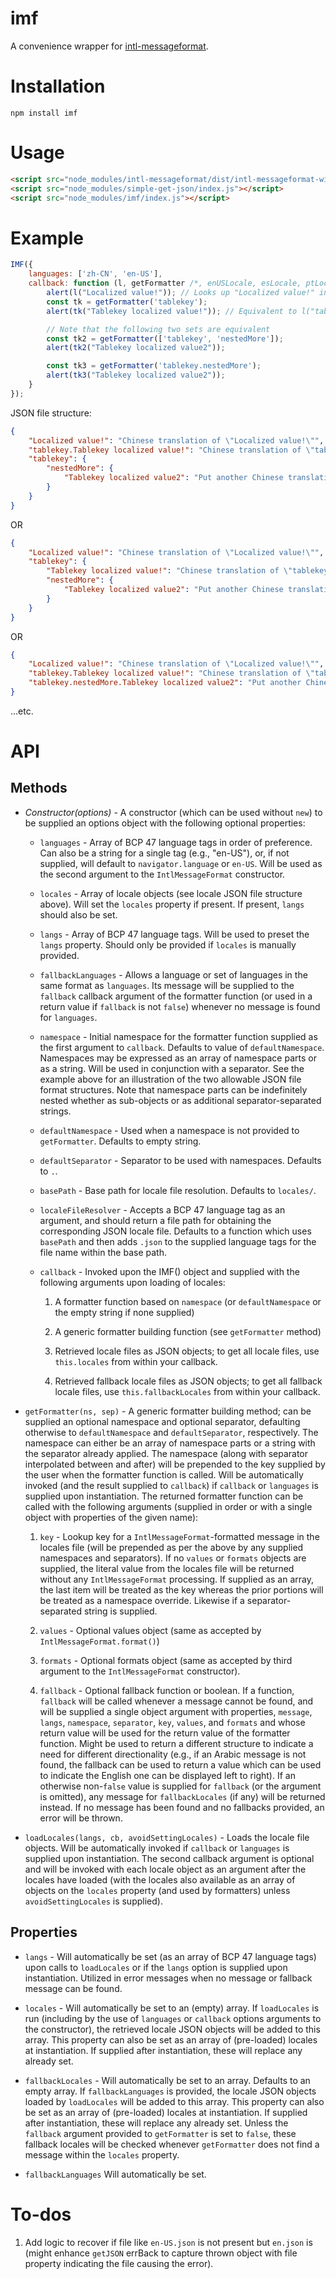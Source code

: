 # imf

A convenience wrapper for [intl-messageformat](https://github.com/yahoo/intl-messageformat).

# Installation

`npm install imf`

# Usage

```html
<script src="node_modules/intl-messageformat/dist/intl-messageformat-with-locales.min.js"></script>
<script src="node_modules/simple-get-json/index.js"></script>
<script src="node_modules/imf/index.js"></script>
```

# Example

```js
IMF({
    languages: ['zh-CN', 'en-US'],
    callback: function (l, getFormatter /*, enUSLocale, esLocale, ptLocale, zhCNLocale*/) {
        alert(l("Localized value!")); // Looks up "Localized value!" in Chinese file (at "locales/zh-CN.json") and in English (at "locales/en-US.json") if not present in Chinese
        const tk = getFormatter('tablekey');
        alert(tk("Tablekey localized value!")); // Equivalent to l("tablekey.Tablekey localized value!")

        // Note that the following two sets are equivalent
        const tk2 = getFormatter(['tablekey', 'nestedMore']);
        alert(tk2("Tablekey localized value2"));

        const tk3 = getFormatter('tablekey.nestedMore');
        alert(tk3("Tablekey localized value2"));
    }
});
```

JSON file structure:

```json
{
    "Localized value!": "Chinese translation of \"Localized value!\"",
    "tablekey.Tablekey localized value!": "Chinese translation of \"tablekey.Tablekey localized value!\"",
    "tablekey": {
        "nestedMore": {
            "Tablekey localized value2": "Put another Chinese translation of \"tablekey.Tablekey localized value!\" here"
        }
    }
}
```

OR

```json
{
    "Localized value!": "Chinese translation of \"Localized value!\"",
    "tablekey": {
        "Tablekey localized value!": "Chinese translation of \"tablekey.Tablekey localized value!\"",
        "nestedMore": {
            "Tablekey localized value2": "Put another Chinese translation of \"tablekey.Tablekey localized value!\" here"
        }
    }
}
```

OR

```json
{
    "Localized value!": "Chinese translation of \"Localized value!\"",
    "tablekey.Tablekey localized value!": "Chinese translation of \"tablekey.Tablekey localized value!\"",
    "tablekey.nestedMore.Tablekey localized value2": "Put another Chinese translation of \"tablekey.Tablekey localized value!\" here"
}
```

...etc.

# API

## Methods

-   *Constructor(options)* - A constructor (which can be used without
      `new`) to be supplied an options object with the following
      optional properties:

    -   `languages` - Array of BCP 47 language tags in order of preference.
      Can also be a string for a single tag (e.g., "en-US"), or, if not
      supplied, will default to `navigator.language` or `en-US`. Will be
      used as the second argument to the `IntlMessageFormat` constructor.

    -   `locales` - Array of locale objects (see locale JSON file structure
      above). Will set the `locales` property if present. If present,
      `langs` should also be set.

    -   `langs` - Array of BCP 47 language tags. Will be used to preset
      the `langs` property. Should only be provided if `locales` is
      manually provided.

    -   `fallbackLanguages` - Allows a language or set of languages in
      the same format as `languages`. Its message will be supplied to
      the `fallback` callback argument of the formatter function (or
      used in a return value if `fallback` is not `false`) whenever no
      message is found for `languages`.

    -   `namespace` - Initial namespace for the formatter function
      supplied as the first argument to `callback`. Defaults to value
      of `defaultNamespace`. Namespaces may be expressed as an array
      of namespace parts or as a string. Will be used in conjunction
      with a separator. See the example above for an illustration of
      the two allowable JSON file format structures. Note that namespace
      parts can be indefinitely nested whether as sub-objects or as
      additional separator-separated strings.

    -   `defaultNamespace` - Used when a namespace is not provided
      to `getFormatter`. Defaults to empty string.

    -   `defaultSeparator` - Separator to be used with
      namespaces. Defaults to `.`.

    -   `basePath` - Base path for locale file resolution.
      Defaults to `locales/`.

    -   `localeFileResolver` - Accepts a BCP 47 language tag as
      an argument, and should return a file path for obtaining
      the corresponding JSON locale file. Defaults to a function
      which uses `basePath` and then adds `.json` to the supplied
      language tags for the file name within the base path.

    -   `callback` - Invoked upon the IMF() object and supplied with
        the following arguments upon loading of locales:

        1.  A formatter function based on `namespace` (or `defaultNamespace`
            or the empty string if none supplied)

        1.  A generic formatter building function (see `getFormatter` method)

        1.  Retrieved locale files as JSON objects; to get all locale
            files, use `this.locales` from within your callback.

        1.  Retrieved fallback locale files as JSON objects; to get
            all fallback locale files, use `this.fallbackLocales` from
            within your callback.

-   `getFormatter(ns, sep)` - A generic formatter building method; can be
    supplied an optional namespace and optional separator, defaulting
    otherwise to `defaultNamespace` and `defaultSeparator`, respectively.
    The namespace can either be an array of namespace parts or a string
    with the separator already applied. The namespace (along with
    separator interpolated between and after) will be prepended to
    the key supplied by the user when the formatter function is called.
    Will be automatically invoked (and the result supplied to `callback`)
    if `callback` or `languages` is supplied upon instantiation. The
    returned formatter function can be called with the following arguments
    (supplied in order or with a single object with properties of the
    given name):

    1.  `key` - Lookup key for a `IntlMessageFormat`-formatted message in
        the locales file (will be prepended as per the above by any supplied
        namespaces and separators). If no `values` or `formats` objects
        are supplied, the literal value from the locales file will be
        returned without any `IntlMessageFormat` processing. If supplied
        as an array, the last item will be treated as the key whereas the
        prior portions will be treated as a namespace override. Likewise
        if a separator-separated string is supplied.

    1.  `values` - Optional values object (same as accepted by
        `IntlMessageFormat.format()`)

    1.  `formats` - Optional formats object (same as accepted by
        third argument to the `IntlMessageFormat` constructor).

    1.  `fallback` - Optional fallback function or boolean. If a
        function, `fallback` will be called whenever a message cannot
        be found, and will be supplied a single object argument with
        properties, `message`, `langs`, `namespace`, `separator`,
        `key`, `values`, and `formats` and whose return value will
        be used for the return value of the formatter function. Might
        be used to return a different structure to indicate a need
        for different directionality (e.g., if an Arabic message is
        not found, the fallback can be used to return a value which
        can be used to indicate the English one can be displayed left
        to right). If an otherwise non-`false` value is supplied for
        `fallback` (or the argument is omitted), any message for
        `fallbackLocales` (if any) will be returned instead. If no
        message has been found and no fallbacks provided, an error
        will be thrown.

-   `loadLocales(langs, cb, avoidSettingLocales)` - Loads the locale
    file objects. Will be automatically invoked if `callback` or
    `languages` is supplied upon instantiation. The second callback
    argument is optional and will be invoked with each locale
    object as an argument after the locales have loaded (with
    the locales also available as an array of objects on the
    `locales` property (and used by formatters) unless
    `avoidSettingLocales` is supplied).

## Properties

-   `langs` - Will automatically be set (as an array of BCP 47
    language tags) upon calls to `loadLocales` or if the `langs`
    option is supplied upon instantiation. Utilized in error messages
    when no message or fallback message can be found.

-   `locales` - Will automatically be set to an (empty) array. If
    `loadLocales` is run (including by the use of `languages` or
    `callback` options arguments to the constructor), the retrieved
    locale JSON objects will be added to this array. This property
    can also be set as an array of (pre-loaded) locales at instantiation.
    If supplied after instantiation, these will replace any already set.

-   `fallbackLocales` - Will automatically be set to an array. Defaults
    to an empty array. If `fallbackLanguages` is provided, the locale
    JSON objects loaded by `loadLocales` will be added to this array.
    This property can also be set as an array of (pre-loaded) locales
    at instantiation. If supplied after instantiation, these will
    replace any already set. Unless the `fallback` argument provided
    to `getFormatter` is set to `false`, these fallback locales will be
    checked whenever `getFormatter` does not find a message within the
    `locales` property.

-   `fallbackLanguages`  Will automatically be set.

# To-dos

1.  Add logic to recover if file like `en-US.json` is not
    present but `en.json` is (might enhance `getJSON`
    errBack to capture thrown object with file property
    indicating the file causing the error).
